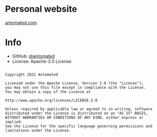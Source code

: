 # Personal website

[antomated.com](https://antomated.com)

# Info

* GitHub: [@antomated](https://github.com/antomated)
* License: Apache-2.0 License

```

Copyright 2021 Antomated

Licensed under the Apache License, Version 2.0 (the "License");
you may not use this file except in compliance with the License.
You may obtain a copy of the License at

http://www.apache.org/licenses/LICENSE-2.0

Unless required by applicable law or agreed to in writing, software
distributed under the License is distributed on an "AS IS" BASIS,
WITHOUT WARRANTIES OR CONDITIONS OF ANY KIND, either express or implied.
See the License for the specific language governing permissions and
limitations under the License.

```
